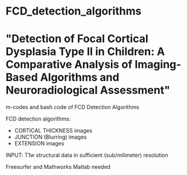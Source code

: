 # FCD_detection_algorithms
#
# "Detection of Focal Cortical Dysplasia Type II in Children: A Comparative Analysis of Imaging-Based Algorithms and Neuroradiological Assessment"
m-codes and bash code of FCD Detection Algorithms

FCD detection algorithms:
- CORTICAL THICKNESS images
- JUNCTION (Blurring) images
- EXTENSION images

INPUT: T1w structural data in sufficient (sub/milimeter) resolution

Freesurfer and Mathworks Matlab needed

